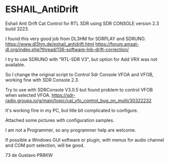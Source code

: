 # ESHAIL_AntiDrift
Eshail Anti Drift Cat Control for RTL SDR using SDR CONSOLE version 2.3 build 3223.

I found this very good job from DL3HM for SDRPLAY and SDRUNO.
https://www.dl3hm.de/eshail_antidrift.html
https://forum.amsat-dl.org/index.php?thread/136-software-lnb-drift-correction/

I try to use SDRUNO with "RTL-SDR V3", but option for Add VRX was not available.

So I change the original script to Control Sdr Console VFOA and VFOB, working fine with SDR Console 2.3.

Try to use with SDRConsole V3.0.5 but found problem to control VFOB when selected VFOA.
https://sdr-radio.groups.io/g/main/topic/cat_vfo_control_bug_on_multi/30322232

It's working fine in my PC, but litle bit complicated to configure.

Attached some pictures with configuration samples.

I am not a Programmer, so any programmer help are welcome.

If possible a Windows GUI software or plugin, with menus for audio channel and COM port selection, will be good.

73 de Gustavo PR8KW
